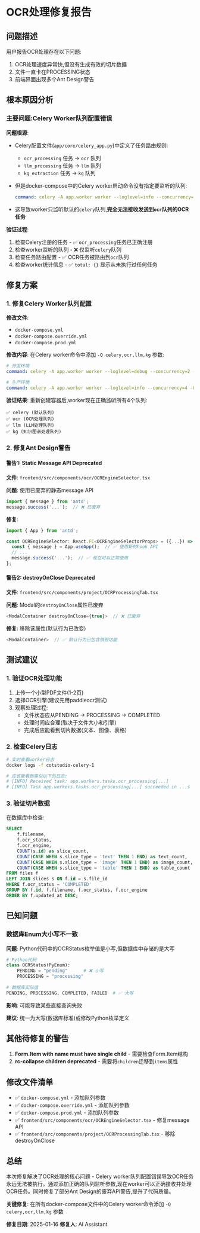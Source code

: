 # OCR处理修复报告

## 问题描述

用户报告OCR处理存在以下问题:
1. OCR处理速度异常快,但没有生成有效的切片数据
2. 文件一直卡在PROCESSING状态
3. 前端界面出现多个Ant Design警告

## 根本原因分析

### 主要问题:Celery Worker队列配置错误

**问题根源**:
- Celery配置文件(`app/core/celery_app.py`)中定义了任务路由规则:
  - `ocr_processing` 任务 → `ocr` 队列
  - `llm_processing` 任务 → `llm` 队列  
  - `kg_extraction` 任务 → `kg` 队列

- 但是docker-compose中的Celery worker启动命令没有指定要监听的队列:
  ```yaml
  command: celery -A app.worker worker --loglevel=info --concurrency=2
  ```
  
- 这导致worker只监听默认的`celery`队列,**完全无法接收发送到`ocr`队列的OCR任务**

**验证过程**:
1. 检查Celery注册的任务 - ✅ `ocr_processing`任务已正确注册
2. 检查worker监听的队列 - ❌ 仅监听`celery`队列
3. 检查任务路由配置 - ✅ OCR任务被路由到`ocr`队列
4. 检查worker统计信息 - ✅ `total: {}` 显示从未执行过任何任务

## 修复方案

### 1. 修复Celery Worker队列配置

**修改文件**:
- `docker-compose.yml`
- `docker-compose.override.yml`
- `docker-compose.prod.yml`

**修改内容**:
在Celery worker命令中添加 `-Q celery,ocr,llm,kg` 参数:

```yaml
# 开发环境
command: celery -A app.worker worker --loglevel=debug --concurrency=2 -Q celery,ocr,llm,kg

# 生产环境
command: celery -A app.worker worker --loglevel=info --concurrency=4 -Q celery,ocr,llm,kg
```

**验证结果**:
重新创建容器后,worker现在正确监听所有4个队列:
```
✅ celery (默认队列)
✅ ocr (OCR处理队列)
✅ llm (LLM处理队列)
✅ kg (知识图谱处理队列)
```

### 2. 修复Ant Design警告

#### 警告1: Static Message API Deprecated
**文件**: `frontend/src/components/ocr/OCREngineSelector.tsx`

**问题**: 使用已废弃的静态message API
```typescript
import { message } from 'antd';
message.success('...');  // ❌ 已废弃
```

**修复**:
```typescript
import { App } from 'antd';

const OCREngineSelector: React.FC<OCREngineSelectorProps> = ({...}) => {
  const { message } = App.useApp();  // ✅ 使用新的hook API
  // ...
  message.success('...');  // ✅ 现在可以正常使用
};
```

#### 警告2: destroyOnClose Deprecated
**文件**: `frontend/src/components/project/OCRProcessingTab.tsx`

**问题**: Modal的`destroyOnClose`属性已废弃
```typescript
<ModalContainer destroyOnClose={true}>  // ❌ 已废弃
```

**修复**: 移除该属性(默认行为已改变)
```typescript
<ModalContainer>  // ✅ 默认行为已包含销毁功能
```

## 测试建议

### 1. 验证OCR处理功能
1. 上传一个小型PDF文件(1-2页)
2. 选择OCR引擎(建议先用paddleocr测试)
3. 观察处理过程:
   - 文件状态应从PENDING → PROCESSING → COMPLETED
   - 处理时间应合理(取决于文件大小和引擎)
   - 完成后应能看到切片数据(文本、图像、表格)

### 2. 检查Celery日志
```bash
# 实时查看worker日志
docker logs -f cotstudio-celery-1

# 应该能看到类似以下的日志:
# [INFO] Received task: app.workers.tasks.ocr_processing[...]
# [INFO] Task app.workers.tasks.ocr_processing[...] succeeded in ...s
```

### 3. 验证切片数据
在数据库中检查:
```sql
SELECT 
    f.filename,
    f.ocr_status,
    f.ocr_engine,
    COUNT(s.id) as slice_count,
    COUNT(CASE WHEN s.slice_type = 'text' THEN 1 END) as text_count,
    COUNT(CASE WHEN s.slice_type = 'image' THEN 1 END) as image_count,
    COUNT(CASE WHEN s.slice_type = 'table' THEN 1 END) as table_count
FROM files f
LEFT JOIN slices s ON f.id = s.file_id
WHERE f.ocr_status = 'COMPLETED'
GROUP BY f.id, f.filename, f.ocr_status, f.ocr_engine
ORDER BY f.updated_at DESC;
```

## 已知问题

### 数据库Enum大小写不一致
**问题**: Python代码中的OCRStatus枚举值是小写,但数据库中存储的是大写
```python
# Python代码
class OCRStatus(PyEnum):
    PENDING = "pending"      # ❌ 小写
    PROCESSING = "processing"
    
# 数据库实际值
PENDING, PROCESSING, COMPLETED, FAILED  # ✅ 大写
```

**影响**: 可能导致某些直接查询失败

**建议**: 统一为大写(数据库标准)或修改Python枚举定义

## 其他待修复的警告

1. **Form.Item with name must have single child** - 需要检查Form.Item结构
2. **rc-collapse children deprecated** - 需要将`children`迁移到`items`属性

## 修改文件清单

- ✅ `docker-compose.yml` - 添加队列参数
- ✅ `docker-compose.override.yml` - 添加队列参数
- ✅ `docker-compose.prod.yml` - 添加队列参数
- ✅ `frontend/src/components/ocr/OCREngineSelector.tsx` - 修复message API
- ✅ `frontend/src/components/project/OCRProcessingTab.tsx` - 移除destroyOnClose

## 总结

本次修复解决了OCR处理的核心问题 - Celery worker队列配置错误导致OCR任务永远无法被执行。通过添加正确的队列监听参数,现在worker可以正确接收并处理OCR任务。同时修复了部分Ant Design的废弃API警告,提升了代码质量。

**关键修复**: 在所有docker-compose文件中的Celery worker命令添加 `-Q celery,ocr,llm,kg` 参数

**修复日期**: 2025-01-16
**修复人**: AI Assistant
